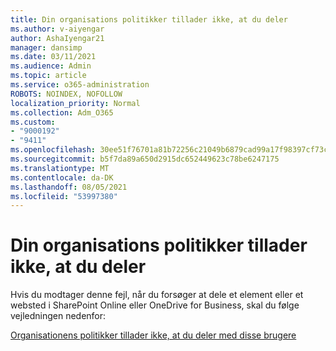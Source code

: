 ```yaml
---
title: Din organisations politikker tillader ikke, at du deler
ms.author: v-aiyengar
author: AshaIyengar21
manager: dansimp
ms.date: 03/11/2021
ms.audience: Admin
ms.topic: article
ms.service: o365-administration
ROBOTS: NOINDEX, NOFOLLOW
localization_priority: Normal
ms.collection: Adm_O365
ms.custom:
- "9000192"
- "9411"
ms.openlocfilehash: 30ee51f76701a81b72256c21049b6879cad99a17f98397cf73c8ce85d910867f
ms.sourcegitcommit: b5f7da89a650d2915dc652449623c78be6247175
ms.translationtype: MT
ms.contentlocale: da-DK
ms.lasthandoff: 08/05/2021
ms.locfileid: "53997380"
---
```

# <a name="your-organizations-policies-do-not-allow-you-to-share"></a>Din organisations politikker tillader ikke, at du deler

Hvis du modtager denne fejl, når du forsøger at dele et element eller et websted i SharePoint Online eller OneDrive for Business, skal du følge vejledningen nedenfor:
 
[Organisationens politikker tillader ikke, at du deler med disse brugere](https://docs.microsoft.com/sharepoint/troubleshoot/sharing-and-permissions/organization-policies-do-not-allow-you-to-share-with-users-error)